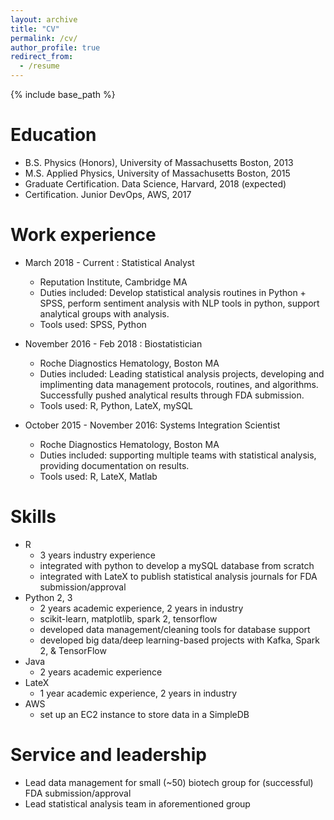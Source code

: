 ```yaml
---
layout: archive
title: "CV"
permalink: /cv/
author_profile: true
redirect_from:
  - /resume
---
```


{% include base_path %}

Education
======
* B.S. Physics (Honors), University of Massachusetts Boston, 2013
* M.S. Applied Physics, University of Massachusetts Boston, 2015
* Graduate Certification. Data Science, Harvard, 2018 (expected)
* Certification. Junior DevOps, AWS, 2017

Work experience
======
* March 2018 - Current : Statistical Analyst
  * Reputation Institute, Cambridge MA
  * Duties included: Develop statistical analysis routines in Python + SPSS, perform sentiment analysis with NLP tools in python, support analytical groups with analysis. 
  * Tools used: SPSS, Python

* November 2016 - Feb 2018 : Biostatistician
  * Roche Diagnostics Hematology, Boston MA
  * Duties included: Leading statistical analysis projects, developing and implimenting data management protocols, routines, and algorithms. Successfully pushed analytical results through FDA submission. 
  * Tools used: R, Python, LateX, mySQL

* October 2015 - November 2016: Systems Integration Scientist
  * Roche Diagnostics Hematology, Boston MA
  * Duties included: supporting multiple teams with statistical analysis, providing documentation on results. 
  * Tools used: R, LateX, Matlab
  
Skills
======
* R
  * 3 years industry experience
  * integrated with python to develop a mySQL database from scratch
  * integrated with LateX to publish statistical analysis journals for FDA submission/approval
* Python 2, 3
  * 2 years academic experience, 2 years in industry
  * scikit-learn, matplotlib, spark 2, tensorflow
  * developed data management/cleaning tools for database support
  * developed big data/deep learning-based projects with Kafka, Spark 2, & TensorFlow
* Java
  * 2 years academic experience
* LateX 
  * 1 year academic experience, 2 years in industry 
* AWS
  * set up an EC2 instance to store data in a SimpleDB

  
  
Service and leadership
======
* Lead data management for small (~50) biotech group for (successful) FDA submission/approval
* Lead statistical analysis team in aforementioned group
